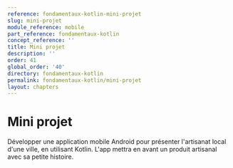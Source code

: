 ```yaml
---
reference: fondamentaux-kotlin-mini-projet
slug: mini-projet
module_reference: mobile
part_reference: fondamentaux-kotlin
concept_reference: ''
title: Mini projet
description: ''
order: 41
global_order: '40'
directory: fondamentaux-kotlin
permalink: fondamentaux-kotlin/mini-projet
layout: chapters
---
```


# Mini projet

Développer une application mobile Android pour présenter l'artisanat local d'une ville, en utilisant Kotlin. L'app mettra en avant un produit artisanal avec sa petite histoire.